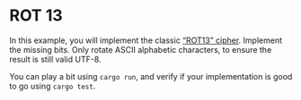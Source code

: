 # ROT 13

In this example, you will implement the classic [“ROT13” cipher](https://en.wikipedia.org/wiki/ROT13). Implement the missing bits. Only rotate ASCII alphabetic characters, to ensure the result is still valid UTF-8.

You can play a bit using `cargo run`, and verify if your implementation is good to go using `cargo test`.